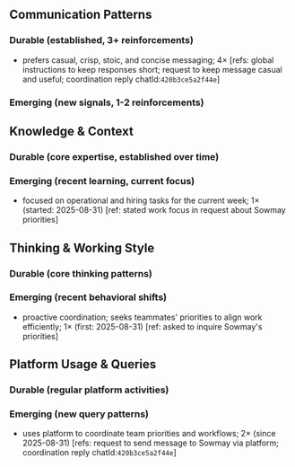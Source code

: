 ## Communication Patterns
### Durable (established, 3+ reinforcements)
- prefers casual, crisp, stoic, and concise messaging; 4× [refs: global instructions to keep responses short; request to keep message casual and useful; coordination reply chatId:`420b3ce5a2f44e`]

### Emerging (new signals, 1-2 reinforcements)

## Knowledge & Context
### Durable (core expertise, established over time)

### Emerging (recent learning, current focus)  
- focused on operational and hiring tasks for the current week; 1× (started: 2025-08-31) [ref: stated work focus in request about Sowmay priorities]

## Thinking & Working Style
### Durable (core thinking patterns)

### Emerging (recent behavioral shifts)
- proactive coordination; seeks teammates' priorities to align work efficiently; 1× (first: 2025-08-31) [ref: asked to inquire Sowmay's priorities]

## Platform Usage & Queries
### Durable (regular platform activities)

### Emerging (new query patterns)
- uses platform to coordinate team priorities and workflows; 2× (since 2025-08-31) [refs: request to send message to Sowmay via platform; coordination reply chatId:`420b3ce5a2f44e`]